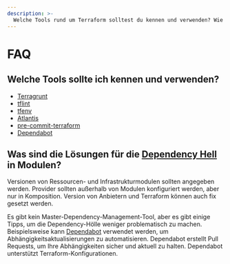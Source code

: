 ```yaml
---
description: >-
  Welche Tools rund um Terraform solltest du kennen und verwenden? Wie vermeidet man das umständliche Konfigurieren von Versionsabhängigkeiten, die sogenannte dependency hell.
---
```


# FAQ

## Welche Tools sollte ich kennen und verwenden?

* [Terragrunt](https://terragrunt.gruntwork.io/)
* [tflint](https://github.com/terraform-linters/tflint)
* [tfenv](https://github.com/tfutils/tfenv)
* [Atlantis](https://www.runatlantis.io/)
* [pre-commit-terraform](https://github.com/antonbabenko/pre-commit-terraform)
* [Dependabot](https://github.blog/2020-06-01-keep-all-your-packages-up-to-date-with-dependabot/)

## Was sind die Lösungen für die [Dependency Hell](https://en.wikipedia.org/wiki/Dependency_hell) in Modulen?

Versionen von Ressourcen- und Infrastrukturmodulen sollten angegeben werden. Provider sollten außerhalb von Modulen konfiguriert werden, aber nur in Komposition. Version von Anbietern und Terraform können auch fix gesetzt werden.

Es gibt kein Master-Dependency-Management-Tool, aber es gibt einige Tipps, um die Dependency-Hölle weniger problematisch zu machen. Beispielsweise kann [Dependabot](https://dependabot.com/) verwendet werden, um Abhängigkeitsaktualisierungen zu automatisieren. Dependabot erstellt Pull Requests, um Ihre Abhängigkeiten sicher und aktuell zu halten. Dependabot unterstützt Terraform-Konfigurationen.
